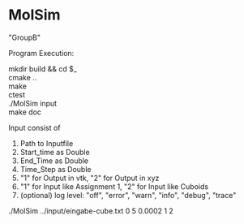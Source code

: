 MolSim
===

"GroupB"

Program Execution:

mkdir build && cd $_  
cmake ..  
make  
ctest  
./MolSim input  
make doc

Input consist of

1. Path to Inputfile
2. Start_time as Double
3. End_Time as Double
4. Time_Step as Double
5. "1" for Output in vtk, "2" for Output in xyz
6. "1" for Input like Assignment 1, "2" for Input like Cuboids  
7. (optional) log level: "off", "error", "warn", "info", "debug", "trace"


./MolSim ../input/eingabe-cube.txt 0 5 0.0002 1 2